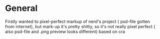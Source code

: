 # General 
Firstly wanted to pixel-perfect markup of nerd's project 
( psd-file gotten from internet), but mark-up it's pretty shitty,
so it's not really pixel perfect 
( also psd-file and .png preview looks different)
based on cra